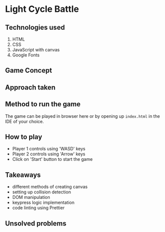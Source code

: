 # Light Cycle Battle

## Technologies used
1. HTML
2. CSS
3. JavaScript with canvas
4. Google Fonts

## Game Concept


## Approach taken


## Method to run the game 
The game can be played in browser here or by opening up `index.html` in the IDE of your choice.

## How to play
+ Player 1 controls using 'WASD' keys
+ Player 2 controls using 'Arrow' keys
+ Click on 'Start' button to start the game



## Takeaways
+ different methods of creating canvas
+ setting up collision detection
+ DOM manipulation
+ keypress logic implementation
+ code linting using Prettier

## Unsolved problems